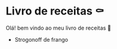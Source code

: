 # Livro de receitas :coffin:

Olá! bem vindo ao meu livro de receitas :wave:

- Strogonoff de frango

